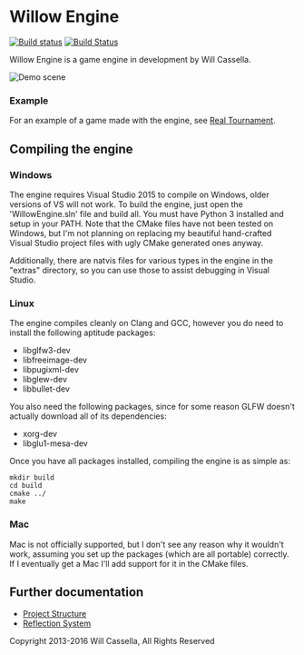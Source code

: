 # Willow Engine
[![Build status](https://ci.appveyor.com/api/projects/status/kjyfj7a0i02kdnhe?svg=true)](https://ci.appveyor.com/project/willcassella/willowengine)
[![Build Status](https://travis-ci.org/willcassella/WillowEngine.svg?branch=master)](https://travis-ci.org/willcassella/WillowEngine)

Willow Engine is a game engine in development by Will Cassella.

<img src="http://www.willcassella.net/WillowEngine/demo_screenshot.png" alt="Demo scene">

### Example

For an example of a game made with the engine, see [Real Tournament](https://www.github.com/willcassella/RealTournament).

## Compiling the engine

### Windows

The engine requires Visual Studio 2015 to compile on Windows, older versions of VS will not work. To build the engine, just open the 'WillowEngine.sln' file and build all. You must have Python 3 installed and setup in your PATH.
Note that the CMake files have not been tested on Windows, but I'm not planning on replacing my beautiful hand-crafted Visual Studio project files with ugly CMake generated ones anyway.

Additionally, there are natvis files for various types in the engine in the "extras" directory, so you can use those to assist debugging in Visual Studio.

### Linux

The engine compiles cleanly on Clang and GCC, however you do need to install the following aptitude packages:
+ libglfw3-dev
+ libfreeimage-dev
+ libpugixml-dev
+ libglew-dev
+ libbullet-dev

You also need the following packages, since for some reason GLFW doesn't actually download all of its dependencies:
+ xorg-dev
+ libglu1-mesa-dev

Once you have all packages installed, compiling the engine is as simple as:

`mkdir build`  
`cd build`  
`cmake ../`  
`make`  

### Mac

Mac is not officially supported, but I don't see any reason why it wouldn't work, assuming you set up the packages (which are all portable) correctly.
If I eventually get a Mac I'll add support for it in the CMake files.

## Further documentation

- [Project Structure](Documentation/ProjectStructure.md)  
- [Reflection System](Documentation/Reflection.md)

Copyright 2013-2016 Will Cassella, All Rights Reserved
